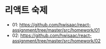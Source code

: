 # 리액트 숙제
- 01: https://github.com/hwisaac/react-assignment/tree/master/src/homework/01
- 02: https://github.com/hwisaac/react-assignment/tree/master/src/homework/02
